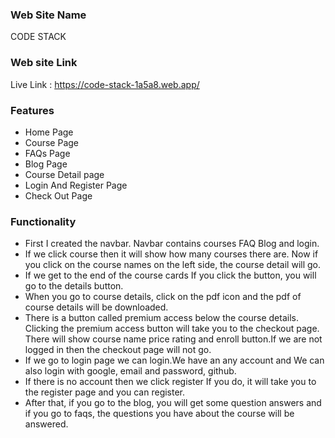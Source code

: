 ### Web Site Name
CODE STACK
### Web site Link
Live Link : https://code-stack-1a5a8.web.app/
### Features 
* Home Page 
* Course Page
* FAQs Page
* Blog Page
* Course Detail page
* Login And Register Page
* Check Out Page
### Functionality
* First I created the navbar. Navbar contains courses FAQ Blog and login.
* If we click course then it will show how many courses there are. Now if you click on the course names on the left side, the course detail will go.
* If we get to the end of the course cards If you click the button, you will go to the details button.
* When you go to course details, click on the pdf icon and the pdf of course details will be downloaded.
* There is a button called premium access below the course details. Clicking the premium access button will take you to the checkout page. There will show course name price rating and enroll button.If we are not logged in then the checkout page will not go.
* If we go to login page we can login.We have an any account and We can also login with google, email and password, github.
* If there is no account then we click register If you do, it will take you to the register page and you can register.
* After that, if you go to the blog, you will get some question answers and if you go to faqs, the questions you have about the course will be answered.
